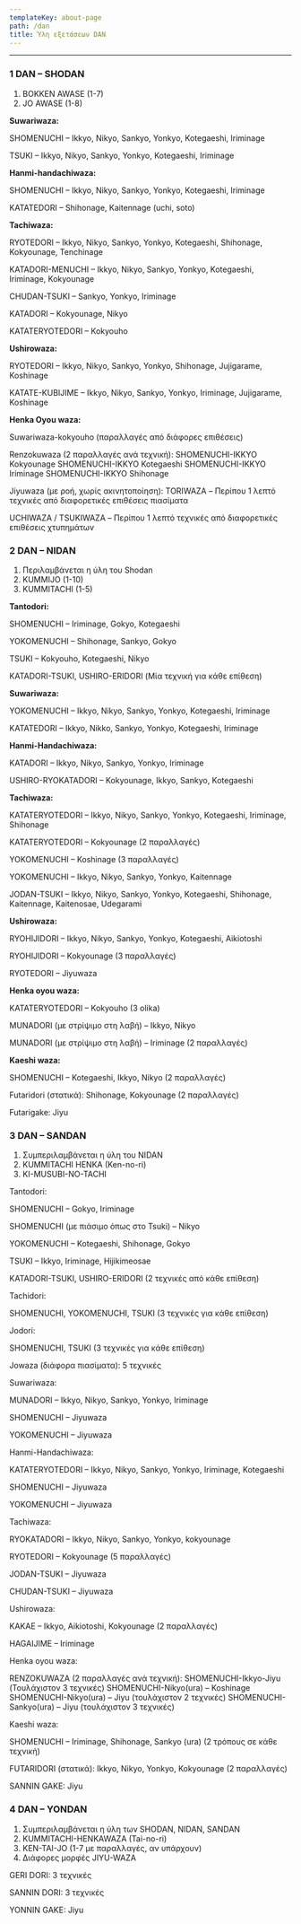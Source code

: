 ```yaml
---
templateKey: about-page
path: /dan
title: Ύλη εξετάσεων DAN
---
```

- - -

### 1 DAN – SHODAN

1. BOKKEN AWASE (1-7)
2. JO AWASE (1-8)

**Suwariwaza:**

SHOMENUCHI – Ikkyo, Nikyo, Sankyo, Yonkyo, Kotegaeshi, Iriminage

TSUKI – Ikkyo, Nikyo, Sankyo, Yonkyo, Kotegaeshi, Iriminage

**Hanmi-handachiwaza:**

SHOMENUCHI – Ikkyo, Nikyo, Sankyo, Yonkyo, Kotegaeshi, Iriminage

KATATEDORI – Shihonage, Kaitennage (uchi, soto)

**Tachiwaza:**

RYOTEDORI – Ikkyo, Nikyo, Sankyo, Yonkyo, Kotegaeshi, Shihonage, Kokyounage, Tenchinage

KATADORI-MENUCHI – Ikkyo, Nikyo, Sankyo, Yonkyo, Kotegaeshi, Iriminage, Kokyounage

CHUDAN-TSUKI – Sankyo, Yonkyo, Iriminage

KATADORI – Kokyounage, Nikyo

KATATERYOTEDORI – Kokyouho

**Ushirowaza:**

RYOTEDORI – Ikkyo, Nikyo, Sankyo, Yonkyo, Shihonage, Jujigarame, Koshinage

KATATE-KUBIJIME – Ikkyo, Nikyo, Sankyo, Yonkyo, Iriminage, Jujigarame, Koshinage

**Henka Oyou waza:**

Suwariwaza-kokyouho (παραλλαγές από διάφορες επιθέσεις)

Renzokuwaza (2 παραλλαγές ανά τεχνική):
SHOMENUCHI-IKKYO Kokyounage
SHOMENUCHI-IKKYO Kotegaeshi
SHOMENUCHI-IKKYO Iriminage
SHOMENUCHI-IKKYO Shihonage

Jiyuwaza (με ροή, χωρίς ακινητοποίηση):
TORIWAZA – Περίπου 1 λεπτό τεχνικές από διαφορετικές επιθέσεις πιασίματα

UCHIWAZA / TSUKIWAZA – Περίπου 1 λεπτό τεχνικές από διαφορετικές επιθέσεις χτυπημάτων

### 2 DAN – NIDAN

1. Περιλαμβάνεται η ύλη του Shodan
2. KUMMIJO (1-10)
3. KUMMITACHI (1-5)

**Tantodori:**

SHOMENUCHI – Iriminage, Gokyo, Kotegaeshi

YOKOMENUCHI – Shihonage, Sankyo, Gokyo

TSUKI – Kokyouho, Kotegaeshi, Nikyo

KATADORI-TSUKI, USHIRO-ERIDORI (Μία τεχνική για κάθε επίθεση)

**Suwariwaza:**

YOKOMENUCHI – Ikkyo, Nikyo, Sankyo, Yonkyo, Kotegaeshi, Iriminage

KATATEDORI – Ikkyo, Nikko, Sankyo, Yonkyo, Kotegaeshi, Iriminage

**Hanmi-Handachiwaza:**

KATADORI – Ikkyo, Nikyo, Sankyo, Yonkyo, Iriminage

USHIRO-RYOKATADORI – Kokyounage, Ikkyo, Sankyo, Kotegaeshi

**Tachiwaza:**

KATATERYOTEDORI – Ikkyo, Nikyo, Sankyo, Yonkyo, Kotegaeshi, Iriminage, Shihonage

KATATERYOTEDORI – Kokyounage (2 παραλλαγές)

YOKOMENUCHI – Koshinage (3 παραλλαγές)

YOKOMENUCHI – Ikkyo, Nikyo, Sankyo, Yonkyo, Kaitennage

JODAN-TSUKI – Ikkyo, Nikyo, Sankyo, Yonkyo, Kotegaeshi, Shihonage, Kaitennage, Kaitenosae, Udegarami

**Ushirowaza:**

RYOHIJIDORI – Ikkyo, Nikyo, Sankyo, Yonkyo, Kotegaeshi, Aikiotoshi

RYOHIJIDORI – Kokyounage (3 παραλλαγές)

RYOTEDORI – Jiyuwaza

**Henka oyou waza:**

KATATERYOTEDORI – Kokyouho (3 olika)

MUNADORI (με στρίψιμο στη λαβή) – Ikkyo, Nikyo

MUNADORI (με στρίψιμο στη λαβή) – Iriminage (2 παραλλαγές)

**Kaeshi waza:**

SHOMENUCHI – Kotegaeshi, Ikkyo, Nikyo (2 παραλλαγές)

Futaridori (στατικά): Shihonage, Kokyounage (2 παραλλαγές)

Futarigake: Jiyu

### 3 DAN – SANDAN

1. Συμπεριλαμβάνεται η ύλη του NIDAN
2. KUMMITACHI HENKA (Ken-no-ri)
3. KI-MUSUBI-NO-TACHI

Tantodori:

SHOMENUCHI – Gokyo, Iriminage

SHOMENUCHI (με πιάσιμο όπως στο Tsuki) – Nikyo

YOKOMENUCHI – Kotegaeshi, Shihonage, Gokyo

TSUKI – Ikkyo, Iriminage, Hijikimeosae

KATADORI-TSUKI, USHIRO-ERIDORI (2 τεχνικές από κάθε επίθεση)

Tachidori:

SHOMENUCHI, YOKOMENUCHI, TSUKI (3 τεχνικές για κάθε επίθεση)

Jodori:

SHOMENUCHI, TSUKI (3 τεχνικές για κάθε επίθεση)

Jowaza (διάφορα πιασίματα): 5 τεχνικές

Suwariwaza:

MUNADORI – Ikkyo, Nikyo, Sankyo, Yonkyo, Iriminage

SHOMENUCHI – Jiyuwaza

YOKOMENUCHI – Jiyuwaza

Hanmi-Handachiwaza:

KATATERYOTEDORI – Ikkyo, Nikyo, Sankyo, Yonkyo, Iriminage, Kotegaeshi

SHOMENUCHI – Jiyuwaza

YOKOMENUCHI – Jiyuwaza

Tachiwaza:

RYOKATADORI – Ikkyo, Nikyo, Sankyo, Yonkyo, kokyounage

RYOTEDORI – Kokyounage (5 παραλλαγές)

JODAN-TSUKI – Jiyuwaza

CHUDAN-TSUKI – Jiyuwaza

Ushirowaza:

KAKAE – Ikkyo, Aikiotoshi, Kokyounage (2 παραλλαγές)

HAGAIJIME – Iriminage

Henka oyou waza:

RENZOKUWAZA (2 παραλλαγές ανά τεχνική):
SHOMENUCHI-Ikkyo-Jiyu (Τουλάχιστον 3 τεχνικές)
SHOMENUCHI-Nikyo(ura) – Koshinage
SHOMENUCHI-Nikyo(ura) – Jiyu (τουλάχιστον 2 τεχνικές)
SHOMENUCHI-Sankyo(ura) – Jiyu (τουλάχιστον 3 τεχνικές)

Kaeshi waza:

SHOMENUCHI – Iriminage, Shihonage, Sankyo (ura) (2 τρόπους σε κάθε τεχνική)

FUTARIDORI (στατικά): Ikkyo, Nikyo, Yonkyo, Kokyounage (2 παραλλαγές)

SANNIN GAKE: Jiyu

### 4 DAN – YONDAN

1. Συμπεριλαμβάνεται η ύλη των SHODAN, NIDAN, SANDAN
2. KUMMITACHI-HENKAWAZA (Tai-no-ri)
3. KEN-TAI-JO (1-7 με παραλλαγές, αν υπάρχουν)
4. Διάφορες μορφές JIYU-WAZA

GERI DORI: 3 τεχνικές

SANNIN DORI: 3 τεχνικές

YONNIN GAKE: Jiyu